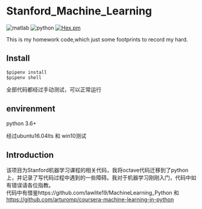 # Stanford_Machine_Learning
![matlab](https://img.shields.io/badge/language-matlab-orange.svg)
![python](https://img.shields.io/badge/language-python-blue.svg)
[![Hex.pm](https://img.shields.io/hexpm/l/plug.svg)](https://github.com/Rouzip/Stanford_Machine_Learning/blob/master/LICENSE)

This is my homework code,which just some footprints to record my hard.



## Install

```shell
$pipenv install
$pipenv shell
```

全部代码都经过手动测试，可以正常运行

## envirenment

python 3.6+

经过ubuntu16.04lts 和 win10测试

## Introduction

该项目为Stanford机器学习课程的相关代码，我将octave代码迁移到了python上，并记录了写代码过程中遇到的一些障碍。我对于机器学习刚刚入门，代码中如有错误请各位指教。  
代码中有借鉴https://github.com/lawlite19/MachineLearning_Python 和 https://github.com/arturomp/coursera-machine-learning-in-python
